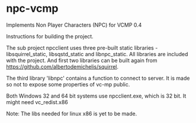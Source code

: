 # npc-vcmp
Implements Non Player Characters (NPC) for VCMP 0.4

Instructions for building the project. 

The sub project npcclient uses three pre-built static libraries - libsquirrel_static, libsqstd_static and libnpc_static.
All libraries are included with the project. And first two libraries can be built again from https://github.com/albertodemichelis/squirrel.

The third library 'libnpc' contains a function to connect to server. It is made so not to expose some properties of vc-mp public.

Both Windows 32 and 64 bit systems use npcclient.exe, which is 32 bit. It might need vc_redist.x86

Note: The libs needed for linux x86 is yet to be made.
